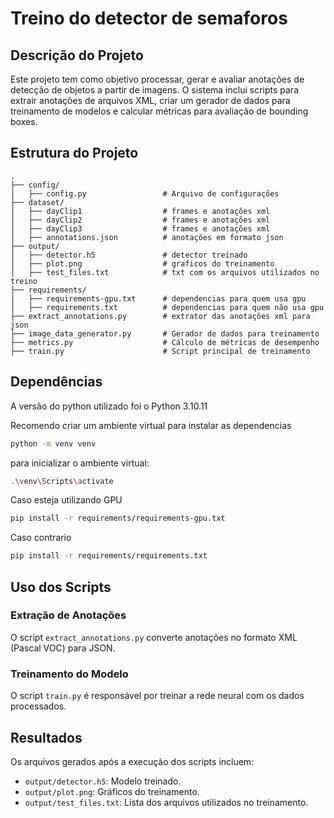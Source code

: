 # Treino do detector de semaforos

## Descrição do Projeto

Este projeto tem como objetivo processar, gerar e avaliar anotações de detecção de objetos a partir de imagens. O sistema inclui scripts para extrair anotações de arquivos XML, criar um gerador de dados para treinamento de modelos e calcular métricas para avaliação de bounding boxes.

## Estrutura do Projeto

```plaintext
.
├── config/                       
│   ├── config.py                 # Arquivo de configurações
├── dataset/                       
│   ├── dayClip1                  # frames e anotações xml
│   ├── dayClip2                  # frames e anotações xml
│   ├── dayClip3                  # frames e anotações xml
│   ├── annotations.json          # anotações em formato json
├── output/                       
│   ├── detector.h5               # detector treinado
│   ├── plot.png                  # graficos do treinamento
│   ├── test_files.txt            # txt com os arquivos utilizados no treino
├── requirements/                       
│   ├── requirements-gpu.txt      # dependencias para quem usa gpu
│   ├── requirements.txt          # dependencias para quem não usa gpu
├── extract_annotations.py        # extrator das anotações xml para json
├── image_data_generator.py       # Gerador de dados para treinamento
├── metrics.py                    # Cálculo de métricas de desempenho
├── train.py                      # Script principal de treinamento
```

## Dependências
A versão do python utilizado foi o Python 3.10.11

Recomendo criar um ambiente virtual para instalar as dependencias
```bash
python -m venv venv
```

para inicializar o ambiente virtual:
```bash
.\venv\Scripts\activate
```

Caso esteja utilizando GPU
```bash
pip install -r requirements/requirements-gpu.txt
```
Caso contrario
```bash
pip install -r requirements/requirements.txt
```

## Uso dos Scripts

### Extração de Anotações
O script `extract_annotations.py` converte anotações no formato XML (Pascal VOC) para JSON.

### Treinamento do Modelo
O script `train.py` é responsável por treinar a rede neural com os dados processados.

## Resultados
Os arquivos gerados após a execução dos scripts incluem:

* `output/detector.h5`: Modelo treinado.
* `output/plot.png`: Gráficos do treinamento.
* `output/test_files.txt`: Lista dos arquivos utilizados no treinamento.